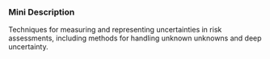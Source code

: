 ### Mini Description

Techniques for measuring and representing uncertainties in risk assessments, including methods for handling unknown unknowns and deep uncertainty.
